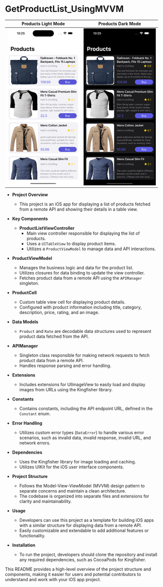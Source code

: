 # GetProductList_UsingMVVM

Products Light Mode    |  Products Dark Mode
:-------------------------:|:-------------------------:
<img alt="Products List" src="Screenshots/product_light.png">|<img alt="Products list" src="Screenshots/product_dark.png">

- **Project Overview**
  - This project is an iOS app for displaying a list of products fetched from a remote API and showing their details in a table view.

- **Key Components**
  - **ProductListViewController**
    - Main view controller responsible for displaying the list of products.
    - Uses a `UITableView` to display product items.
    - Utilizes a `ProductViewModel` to manage data and API interactions.

- **ProductViewModel**
  - Manages the business logic and data for the product list.
  - Utilizes closures for data binding to update the view controller.
  - Fetches product data from a remote API using the `APIManager` singleton.

- **ProductCell**
  - Custom table view cell for displaying product details.
  - Configured with product information including title, category, description, price, rating, and an image.

- **Data Models**
  - `Product` and `Rate` are decodable data structures used to represent product data fetched from the API.

- **APIManager**
  - Singleton class responsible for making network requests to fetch product data from a remote API.
  - Handles response parsing and error handling.

- **Extensions**
  - Includes extensions for UIImageView to easily load and display images from URLs using the Kingfisher library.

- **Constants**
  - Contains constants, including the API endpoint URL, defined in the `Constant` enum.

- **Error Handling**
  - Utilizes custom error types (`DataError`) to handle various error scenarios, such as invalid data, invalid response, invalid URL, and network errors.

- **Dependencies**
  - Uses the Kingfisher library for image loading and caching.
  - Utilizes UIKit for the iOS user interface components.

- **Project Structure**
  - Follows the Model-View-ViewModel (MVVM) design pattern to separate concerns and maintain a clean architecture.
  - The codebase is organized into separate files and extensions for clarity and maintainability.

- **Usage**
  - Developers can use this project as a template for building iOS apps with a similar structure for displaying data from a remote API.
  - Easily customizable and extendable to add additional features or functionality.

- **Installation**
  - To run the project, developers should clone the repository and install any required dependencies, such as CocoaPods for Kingfisher.

This README provides a high-level overview of the project structure and components, making it easier for users and potential contributors to understand and work with your iOS app project.
